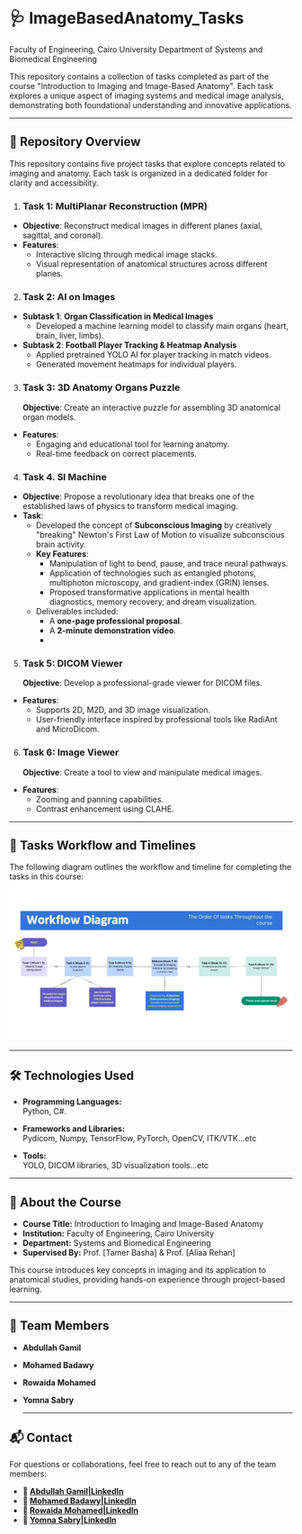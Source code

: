 # 🩺 ImageBasedAnatomy_Tasks
Faculty of Engineering, Cairo University
Department of Systems and Biomedical Engineering

This repository contains a collection of tasks completed as part of the course "Introduction to Imaging and Image-Based Anatomy". Each task explores a unique aspect of imaging systems and medical image analysis, demonstrating both foundational understanding and innovative applications.

---

## 📁 Repository Overview

This repository contains five project tasks that explore concepts related to imaging and anatomy. Each task is organized in a dedicated folder for clarity and accessibility.

1. ### **Task 1: MultiPlanar Reconstruction (MPR)**  
- **Objective**: Reconstruct medical images in different planes (axial, sagittal, and coronal).  
- **Features**:  
  - Interactive slicing through medical image stacks.  
  - Visual representation of anatomical structures across different planes.
     
2. ### **Task 2: AI on Images**  
- **Subtask 1**: **Organ Classification in Medical Images**  
  - Developed a machine learning model to classify main organs (heart, brain, liver, limbs).    
- **Subtask 2**: **Football Player Tracking & Heatmap Analysis**  
  - Applied pretrained YOLO AI for player tracking in match videos.  
  - Generated movement heatmaps for individual players.
    
3. ### **Task 3: 3D Anatomy Organs Puzzle**  
   **Objective**: Create an interactive puzzle for assembling 3D anatomical organ models.  
- **Features**:  
  - Engaging and educational tool for learning anatomy.  
  - Real-time feedback on correct placements. 

4. ### **Task 4. SI Machine**  
- **Objective**: Propose a revolutionary idea that breaks one of the established laws of physics to transform medical imaging.  
- **Task**:  
  - Developed the concept of **Subconscious Imaging** by creatively "breaking" Newton's First Law of Motion to visualize subconscious brain activity.  
  - **Key Features**:  
    - Manipulation of light to bend, pause, and trace neural pathways.  
    - Application of technologies such as entangled photons, multiphoton microscopy, and gradient-index (GRIN) lenses.  
    - Proposed transformative applications in mental health diagnostics, memory recovery, and dream visualization.  
  - Deliverables included:  
    - A **one-page professional proposal**.  
    - A **2-minute demonstration video**.
    - 
5. ### **Task 5: DICOM Viewer**  
   **Objective**: Develop a professional-grade viewer for DICOM files.  
- **Features**:  
  - Supports 2D, M2D, and 3D image visualization.  
  - User-friendly interface inspired by professional tools like RadiAnt and MicroDicom.
    
6. ### **Task 6: Image Viewer**  
   **Objective**: Create a tool to view and manipulate medical images.  
- **Features**:  
  - Zooming and panning capabilities.  
  - Contrast enhancement using CLAHE. 


---

## 📅 Tasks Workflow and Timelines

 The following diagram outlines the workflow and timeline for completing the tasks in this course:
![Project Workflow and Timeline](./assets/workflow_digram.jpg)

---

## 🛠️ Technologies Used

- **Programming Languages:**  
  Python, C#.

- **Frameworks and Libraries:**  
  Pydicom, Numpy, TensorFlow, PyTorch, OpenCV, ITK/VTK...etc

- **Tools:**  
  YOLO, DICOM libraries, 3D visualization tools...etc

---

## 📖 About the Course

- **Course Title:** Introduction to Imaging and Image-Based Anatomy  
- **Institution:** Faculty of Engineering, Cairo University  
- **Department:** Systems and Biomedical Engineering 
- **Supervised By:** Prof. [Tamer Basha] & Prof. [Aliaa Rehan] 
 
This course introduces key concepts in imaging and its application to anatomical studies, providing hands-on experience through project-based learning.

---

## 👥 Team Members

- **Abdullah Gamil**  
- **Mohamed Badawy**  
- **Rowaida Mohamed**  
- **Yomna Sabry**

  ---

## 📬 Contact  
For questions or collaborations, feel free to reach out to any of the team members:

- **👤 [Abdullah Gamil|LinkedIn](https://www.linkedin.com/in/abdullah-gamil05?lipi=urn%3Ali%3Apage%3Ad_flagship3_profile_view_base_contact_details%3BVsr5sdzWRAG%2FPP5%2B2pmG%2Bg%3D%3D)**     
- **👤 [Mohamed Badawy|LinkedIn](https://www.linkedin.com/in/mohamed-badawy-843440316?lipi=urn%3Ali%3Apage%3Ad_flagship3_profile_view_base_contact_details%3BsRbvtQMySney%2Fop38P5skQ%3D%3D)**  
- **👤 [Rowaida Mohamed|LinkedIn](https://www.linkedin.com/in/rowida-mohamed-262a8130a?lipi=urn%3Ali%3Apage%3Ad_flagship3_profile_view_base_contact_details%3BGGuoAuQ9S9iZg3V5cbZSdw%3D%3D)**  
- **👤 [Yomna Sabry|LinkedIn](https://www.linkedin.com/in/yomna-sabry-96037b201/)**  


  
